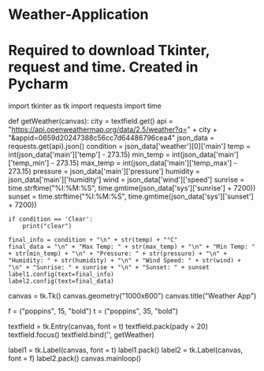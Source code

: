 # Weather-Application
# Required to download Tkinter, request and time. Created in Pycharm
import tkinter as tk
import requests
import time

def getWeather(canvas):
    city = textfield.get()
    api = "https://api.openweathermap.org/data/2.5/weather?q=" + city + "&appid=0659d20247388c56cc7d64486796cea4"
    json_data = requests.get(api).json()
    condition = json_data['weather'][0]['main']
    temp = int(json_data['main']['temp'] - 273.15)
    min_temp = int(json_data['main']['temp_min'] - 273.15)
    max_temp = int(json_data['main']['temp_max'] - 273.15)
    pressure = json_data['main']['pressure']
    humidity = json_data['main']['humidity']
    wind = json_data['wind']['speed']
    sunrise = time.strftime("%I:%M:%S", time.gmtime(json_data['sys']['sunrise'] + 7200))
    sunset = time.strftime("%I:%M:%S", time.gmtime(json_data['sys']['sunset'] + 7200))

    if condition == 'Clear':
        print("clear")

    final_info = condition + "\n" + str(temp) + "°C"
    final_data = "\n" + "Max Temp: " + str(max_temp) + "\n" + "Min Temp: " + str(min_temp) + "\n" + "Pressure: " + str(pressure) + "\n" + "Humidity: " + str(humidity) + "\n" + "Wind Speed: " + str(wind) + "\n" + "Sunrise: " + sunrise + "\n" + "Sunset: " + sunset
    label1.config(text=final_info)
    label2.config(text=final_data)


canvas = tk.Tk()
canvas.geometry("1000x600")
canvas.title("Weather App")

f = ("poppins", 15, "bold")
t = ("poppins", 35, "bold")

textfield = tk.Entry(canvas, font = t)
textfield.pack(pady = 20)
textfield.focus()
textfield.bind('<Return>', getWeather)

label1 = tk.Label(canvas, font = t)
label1.pack()
label2 = tk.Label(canvas, font = f)
label2.pack()
canvas.mainloop()
